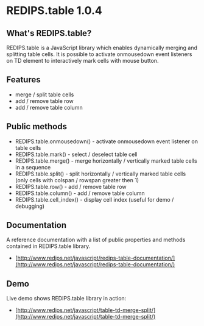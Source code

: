 REDIPS.table 1.0.4
============

## What's REDIPS.table?

REDIPS.table is a JavaScript library which enables dynamically merging and splitting table cells.
It is possible to activate onmousedown event listeners on TD element to interactively mark cells with mouse button.

## Features

* merge / split table cells
* add / remove table row
* add / remove table column

## Public methods

* REDIPS.table.onmousedown() - activate onmousedown event listener on table cells
* REDIPS.table.mark() - select / deselect table cell
* REDIPS.table.merge() - merge horizontally / vertically marked table cells in a sequence
* REDIPS.table.split() - split horizontally / vertically marked table cells (only cells with colspan / rowspan greater then 1)
* REDIPS.table.row() - add / remove table row
* REDIPS.table.column() - add / remove table column
* REDIPS.table.cell_index() - display cell index (useful for demo / debugging)

## Documentation

A reference documentation with a list of public properties and methods contained in REDIPS.table library.

* [http://www.redips.net/javascript/redips-table-documentation/](http://www.redips.net/javascript/redips-table-documentation/)

## Demo

Live demo shows REDIPS.table library in action: 

* [http://www.redips.net/javascript/table-td-merge-split/](http://www.redips.net/javascript/table-td-merge-split/)

